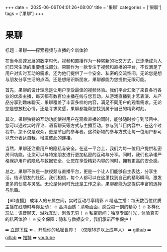 +++
date = '2025-06-06T04:01:26+08:00'
title = '果聊'
categories = ['果聊']
tags = ['果聊']
+++

# 果聊

标题：果聊——探索视频与直播的全新体验

在当今高速发展的数字时代，视频和直播作为一种崭新的社交方式，正逐渐成为人们日常生活的重要组成部分。果聊作为一款专注于视频和直播的平台，不仅满足了用户对实时互动的需求，还为他们提供了一个安全、私密的交流空间。无论您是想与朋友分享生活的点滴，还是想结识新朋友，果聊都能为您提供无限可能。

首先，果聊的设计理念是让用户享受最佳的视频体验。我们平台汇聚了来自各行各业的优质主播，每天都有数百位主播在线与您互动。从游戏直播到才艺表演、从产品分享到趣味聊天，果聊覆盖了丰富多样的内容，满足不同用户的观看需求。无论您是想放松心情，还是寻求灵感，果聊都能帮您找到属于自己的精彩时刻。

其次，果聊独特的互动功能使得用户在观看直播的同时，能够随时参与到节目中。您可以通过实时评论、语音聊天等方式与主播互动，参与到节目内容中，在这个过程中，您不仅是观众，更是节目的参与者。这种新颖的参与方式让每一位用户都可以充分表达自我，增进彼此的连接。

当然，果聊还注重用户的隐私与安全。在这一平台上，我们为每一位用户提供私密房间功能，让您可以与特定朋友进行更加私密的互动与分享。同时，我们也承诺严格保护用户的隐私与数据安全，让您在享受精彩内容的同时，拥有更高的安全感。

总之，果聊不仅是一款视频与直播平台，更是一个让人们能够自主表达，分享生活，结识朋友的社区。我们相信，每个人都可以在这里找到自己的精彩瞬间，激发更多的创意与灵感。无论是休闲时光还是工作之余，果聊都能为您提供丰富的选择与乐趣。

【6D直播】
成年人的专属空间，实时互动尽享精彩
🔥 精选主播：每天数百位优质主播在线随时与你互动！
🔥 高清画质：清晰画面，感受每一刻的精彩！
🔥 多样化玩法：语音聊天、游戏互动，刺激无穷！
🔥 私密房间：独享专属时光，体验真实的私密体验！
🔥 安全保障：隐私与数据安全，我们承诺严格保护！

➡️ [立即下载](https://down123.s3.ap-east-1.amazonaws.com/down/down.html?channelCode=blog) ⬅️ ，开启你的私密世界！ （仅限18岁以上成年人） 
➡️ [github](https://aldult-live.github.io/) 
➡️ [gitlab](https://seo-09598d.gitlab.io/) 
➡️ [推特](https://x.com/wegame33) 
➡️ [youtube](https://www.youtube.com/@6Dlive)

---
